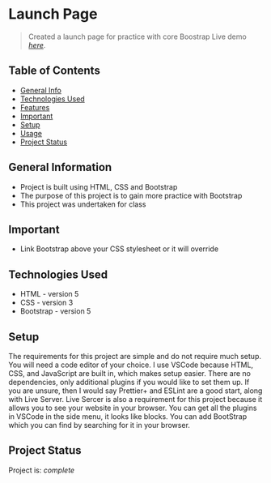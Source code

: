 # Launch Page
> Created a launch page for practice with core Boostrap 
> Live demo [_here_](https://pokemon-store-eight.vercel.app/learn.html). <!-- If you have the project hosted somewhere, include the link here. -->

## Table of Contents
* [General Info](#general-information)
* [Technologies Used](#technologies-used)
* [Features](#features)
* [Important](#important)
* [Setup](#setup)
* [Usage](#usage)
* [Project Status](#project-status)
<!-- * [License](#license) -->

## General Information
- Project is built using HTML, CSS and Bootstrap
- The purpose of this project is to gain more practice with Bootstrap
- This project was undertaken for class
<!-- What problem does it (intend to) solve?-->
<!-- You don't have to answer all the questions - just the ones relevant to your project. -->

## Important
- Link Bootstrap above your CSS stylesheet or it will override
  
## Technologies Used
- HTML - version 5
- CSS - version 3
- Bootstrap - version 5

## Setup
The requirements for this project are simple and do not require much setup. You will need a code editor of your choice. I use VSCode because HTML, CSS, and JavaScript are built in, which makes setup easier. There are no dependencies, only additional plugins if you would like to set them up. If you are unsure, then I would say Prettier+ and ESLint are a good start, along with Live Server. Live Sercer is also a requirement for this project because it allows you to see your website in your browser. You can get all the plugins in VSCode in the side menu, it looks like blocks. You can add BootStrap which you can find by searching for it in your browser.

## Project Status
Project is: _complete_ 
